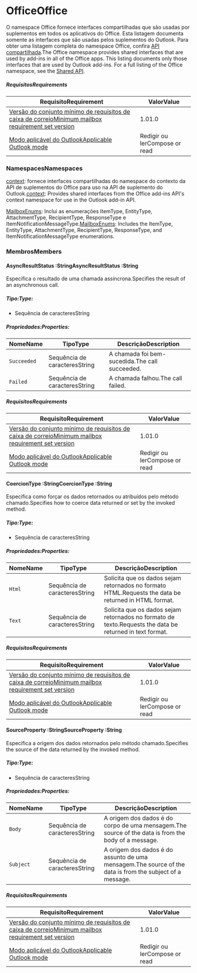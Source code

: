  

# <a name="office"></a><span data-ttu-id="75b42-101">Office</span><span class="sxs-lookup"><span data-stu-id="75b42-101">Office</span></span>

<span data-ttu-id="75b42-p101">O namespace Office fornece interfaces compartilhadas que são usadas por suplementos em todos os aplicativos do Office. Esta listagem documenta somente as interfaces que são usadas pelos suplementos do Outlook. Para obter uma listagem completa do namespace Office, confira [API compartilhada](/javascript/api/office).</span><span class="sxs-lookup"><span data-stu-id="75b42-p101">The Office namespace provides shared interfaces that are used by add-ins in all of the Office apps. This listing documents only those interfaces that are used by Outlook add-ins. For a full listing of the Office namespace, see the [Shared API](/javascript/api/office).</span></span>

##### <a name="requirements"></a><span data-ttu-id="75b42-104">Requisitos</span><span class="sxs-lookup"><span data-stu-id="75b42-104">Requirements</span></span>

|<span data-ttu-id="75b42-105">Requisito</span><span class="sxs-lookup"><span data-stu-id="75b42-105">Requirement</span></span>| <span data-ttu-id="75b42-106">Valor</span><span class="sxs-lookup"><span data-stu-id="75b42-106">Value</span></span>|
|---|---|
|[<span data-ttu-id="75b42-107">Versão do conjunto mínimo de requisitos de caixa de correio</span><span class="sxs-lookup"><span data-stu-id="75b42-107">Minimum mailbox requirement set version</span></span>](/javascript/office/requirement-sets/outlook-api-requirement-sets)| <span data-ttu-id="75b42-108">1.0</span><span class="sxs-lookup"><span data-stu-id="75b42-108">1.0</span></span>|
|[<span data-ttu-id="75b42-109">Modo aplicável do Outlook</span><span class="sxs-lookup"><span data-stu-id="75b42-109">Applicable Outlook mode</span></span>](https://docs.microsoft.com/outlook/add-ins/#extension-points)| <span data-ttu-id="75b42-110">Redigir ou ler</span><span class="sxs-lookup"><span data-stu-id="75b42-110">Compose or read</span></span>|

### <a name="namespaces"></a><span data-ttu-id="75b42-111">Namespaces</span><span class="sxs-lookup"><span data-stu-id="75b42-111">Namespaces</span></span>

<span data-ttu-id="75b42-112">[context](Office.context.md): fornece interfaces compartilhadas do namespace do contexto da API de suplementos do Office para uso na API de suplemento do Outlook.</span><span class="sxs-lookup"><span data-stu-id="75b42-112">[context](Office.context.md): Provides shared interfaces from the Office add-ins API's context namespace for use in the Outlook add-in API.</span></span>

<span data-ttu-id="75b42-113">[MailboxEnums](/javascript/api/outlook/office.mailboxenums.attachmenttype): Inclui as enumerações ItemType, EntityType, AttachmentType, RecipientType, ResponseType e ItemNotificationMessageType.</span><span class="sxs-lookup"><span data-stu-id="75b42-113">[MailboxEnums](/javascript/api/outlook/office.mailboxenums.attachmenttype): Includes the ItemType, EntityType, AttachmentType, RecipientType, ResponseType, and ItemNotificationMessageType enumerations.</span></span>

### <a name="members"></a><span data-ttu-id="75b42-114">Membros</span><span class="sxs-lookup"><span data-stu-id="75b42-114">Members</span></span>

####  <a name="asyncresultstatus-string"></a><span data-ttu-id="75b42-115">AsyncResultStatus :String</span><span class="sxs-lookup"><span data-stu-id="75b42-115">AsyncResultStatus :String</span></span>

<span data-ttu-id="75b42-116">Especifica o resultado de uma chamada assíncrona.</span><span class="sxs-lookup"><span data-stu-id="75b42-116">Specifies the result of an asynchronous call.</span></span>

##### <a name="type"></a><span data-ttu-id="75b42-117">Tipo:</span><span class="sxs-lookup"><span data-stu-id="75b42-117">Type:</span></span>

*   <span data-ttu-id="75b42-118">Sequência de caracteres</span><span class="sxs-lookup"><span data-stu-id="75b42-118">String</span></span>

##### <a name="properties"></a><span data-ttu-id="75b42-119">Propriedades:</span><span class="sxs-lookup"><span data-stu-id="75b42-119">Properties:</span></span>

|<span data-ttu-id="75b42-120">Nome</span><span class="sxs-lookup"><span data-stu-id="75b42-120">Name</span></span>| <span data-ttu-id="75b42-121">Tipo</span><span class="sxs-lookup"><span data-stu-id="75b42-121">Type</span></span>| <span data-ttu-id="75b42-122">Descrição</span><span class="sxs-lookup"><span data-stu-id="75b42-122">Description</span></span>|
|---|---|---|
|`Succeeded`| <span data-ttu-id="75b42-123">Sequência de caracteres</span><span class="sxs-lookup"><span data-stu-id="75b42-123">String</span></span>|<span data-ttu-id="75b42-124">A chamada foi bem-sucedida.</span><span class="sxs-lookup"><span data-stu-id="75b42-124">The call succeeded.</span></span>|
|`Failed`| <span data-ttu-id="75b42-125">Sequência de caracteres</span><span class="sxs-lookup"><span data-stu-id="75b42-125">String</span></span>|<span data-ttu-id="75b42-126">A chamada falhou.</span><span class="sxs-lookup"><span data-stu-id="75b42-126">The call failed.</span></span>|

##### <a name="requirements"></a><span data-ttu-id="75b42-127">Requisitos</span><span class="sxs-lookup"><span data-stu-id="75b42-127">Requirements</span></span>

|<span data-ttu-id="75b42-128">Requisito</span><span class="sxs-lookup"><span data-stu-id="75b42-128">Requirement</span></span>| <span data-ttu-id="75b42-129">Valor</span><span class="sxs-lookup"><span data-stu-id="75b42-129">Value</span></span>|
|---|---|
|[<span data-ttu-id="75b42-130">Versão do conjunto mínimo de requisitos de caixa de correio</span><span class="sxs-lookup"><span data-stu-id="75b42-130">Minimum mailbox requirement set version</span></span>](/javascript/office/requirement-sets/outlook-api-requirement-sets)| <span data-ttu-id="75b42-131">1.0</span><span class="sxs-lookup"><span data-stu-id="75b42-131">1.0</span></span>|
|[<span data-ttu-id="75b42-132">Modo aplicável do Outlook</span><span class="sxs-lookup"><span data-stu-id="75b42-132">Applicable Outlook mode</span></span>](https://docs.microsoft.com/outlook/add-ins/#extension-points)| <span data-ttu-id="75b42-133">Redigir ou ler</span><span class="sxs-lookup"><span data-stu-id="75b42-133">Compose or read</span></span>|
####  <a name="coerciontype-string"></a><span data-ttu-id="75b42-134">CoercionType :String</span><span class="sxs-lookup"><span data-stu-id="75b42-134">CoercionType :String</span></span>

<span data-ttu-id="75b42-135">Especifica como forçar os dados retornados ou atribuídos pelo método chamado.</span><span class="sxs-lookup"><span data-stu-id="75b42-135">Specifies how to coerce data returned or set by the invoked method.</span></span>

##### <a name="type"></a><span data-ttu-id="75b42-136">Tipo:</span><span class="sxs-lookup"><span data-stu-id="75b42-136">Type:</span></span>

*   <span data-ttu-id="75b42-137">Sequência de caracteres</span><span class="sxs-lookup"><span data-stu-id="75b42-137">String</span></span>

##### <a name="properties"></a><span data-ttu-id="75b42-138">Propriedades:</span><span class="sxs-lookup"><span data-stu-id="75b42-138">Properties:</span></span>

|<span data-ttu-id="75b42-139">Nome</span><span class="sxs-lookup"><span data-stu-id="75b42-139">Name</span></span>| <span data-ttu-id="75b42-140">Tipo</span><span class="sxs-lookup"><span data-stu-id="75b42-140">Type</span></span>| <span data-ttu-id="75b42-141">Descrição</span><span class="sxs-lookup"><span data-stu-id="75b42-141">Description</span></span>|
|---|---|---|
|`Html`| <span data-ttu-id="75b42-142">Sequência de caracteres</span><span class="sxs-lookup"><span data-stu-id="75b42-142">String</span></span>|<span data-ttu-id="75b42-143">Solicita que os dados sejam retornados no formato HTML.</span><span class="sxs-lookup"><span data-stu-id="75b42-143">Requests the data be returned in HTML format.</span></span>|
|`Text`| <span data-ttu-id="75b42-144">Sequência de caracteres</span><span class="sxs-lookup"><span data-stu-id="75b42-144">String</span></span>|<span data-ttu-id="75b42-145">Solicita que os dados sejam retornados no formato de texto.</span><span class="sxs-lookup"><span data-stu-id="75b42-145">Requests the data be returned in text format.</span></span>|

##### <a name="requirements"></a><span data-ttu-id="75b42-146">Requisitos</span><span class="sxs-lookup"><span data-stu-id="75b42-146">Requirements</span></span>

|<span data-ttu-id="75b42-147">Requisito</span><span class="sxs-lookup"><span data-stu-id="75b42-147">Requirement</span></span>| <span data-ttu-id="75b42-148">Valor</span><span class="sxs-lookup"><span data-stu-id="75b42-148">Value</span></span>|
|---|---|
|[<span data-ttu-id="75b42-149">Versão do conjunto mínimo de requisitos de caixa de correio</span><span class="sxs-lookup"><span data-stu-id="75b42-149">Minimum mailbox requirement set version</span></span>](/javascript/office/requirement-sets/outlook-api-requirement-sets)| <span data-ttu-id="75b42-150">1.0</span><span class="sxs-lookup"><span data-stu-id="75b42-150">1.0</span></span>|
|[<span data-ttu-id="75b42-151">Modo aplicável do Outlook</span><span class="sxs-lookup"><span data-stu-id="75b42-151">Applicable Outlook mode</span></span>](https://docs.microsoft.com/outlook/add-ins/#extension-points)| <span data-ttu-id="75b42-152">Redigir ou ler</span><span class="sxs-lookup"><span data-stu-id="75b42-152">Compose or read</span></span>|
####  <a name="sourceproperty-string"></a><span data-ttu-id="75b42-153">SourceProperty :String</span><span class="sxs-lookup"><span data-stu-id="75b42-153">SourceProperty :String</span></span>

<span data-ttu-id="75b42-154">Especifica a origem dos dados retornados pelo método chamado.</span><span class="sxs-lookup"><span data-stu-id="75b42-154">Specifies the source of the data returned by the invoked method.</span></span>

##### <a name="type"></a><span data-ttu-id="75b42-155">Tipo:</span><span class="sxs-lookup"><span data-stu-id="75b42-155">Type:</span></span>

*   <span data-ttu-id="75b42-156">Sequência de caracteres</span><span class="sxs-lookup"><span data-stu-id="75b42-156">String</span></span>

##### <a name="properties"></a><span data-ttu-id="75b42-157">Propriedades:</span><span class="sxs-lookup"><span data-stu-id="75b42-157">Properties:</span></span>

|<span data-ttu-id="75b42-158">Nome</span><span class="sxs-lookup"><span data-stu-id="75b42-158">Name</span></span>| <span data-ttu-id="75b42-159">Tipo</span><span class="sxs-lookup"><span data-stu-id="75b42-159">Type</span></span>| <span data-ttu-id="75b42-160">Descrição</span><span class="sxs-lookup"><span data-stu-id="75b42-160">Description</span></span>|
|---|---|---|
|`Body`| <span data-ttu-id="75b42-161">Sequência de caracteres</span><span class="sxs-lookup"><span data-stu-id="75b42-161">String</span></span>|<span data-ttu-id="75b42-162">A origem dos dados é do corpo de uma mensagem.</span><span class="sxs-lookup"><span data-stu-id="75b42-162">The source of the data is from the body of a message.</span></span>|
|`Subject`| <span data-ttu-id="75b42-163">Sequência de caracteres</span><span class="sxs-lookup"><span data-stu-id="75b42-163">String</span></span>|<span data-ttu-id="75b42-164">A origem dos dados é do assunto de uma mensagem.</span><span class="sxs-lookup"><span data-stu-id="75b42-164">The source of the data is from the subject of a message.</span></span>|

##### <a name="requirements"></a><span data-ttu-id="75b42-165">Requisitos</span><span class="sxs-lookup"><span data-stu-id="75b42-165">Requirements</span></span>

|<span data-ttu-id="75b42-166">Requisito</span><span class="sxs-lookup"><span data-stu-id="75b42-166">Requirement</span></span>| <span data-ttu-id="75b42-167">Valor</span><span class="sxs-lookup"><span data-stu-id="75b42-167">Value</span></span>|
|---|---|
|[<span data-ttu-id="75b42-168">Versão do conjunto mínimo de requisitos de caixa de correio</span><span class="sxs-lookup"><span data-stu-id="75b42-168">Minimum mailbox requirement set version</span></span>](/javascript/office/requirement-sets/outlook-api-requirement-sets)| <span data-ttu-id="75b42-169">1.0</span><span class="sxs-lookup"><span data-stu-id="75b42-169">1.0</span></span>|
|[<span data-ttu-id="75b42-170">Modo aplicável do Outlook</span><span class="sxs-lookup"><span data-stu-id="75b42-170">Applicable Outlook mode</span></span>](https://docs.microsoft.com/outlook/add-ins/#extension-points)| <span data-ttu-id="75b42-171">Redigir ou ler</span><span class="sxs-lookup"><span data-stu-id="75b42-171">Compose or read</span></span>|